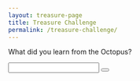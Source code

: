 ```yaml
---
layout: treasure-page
title: Treasure Challenge
permalink: /treasure-challenge/
---
```


<!-- ### More Information -->

What did you learn from the Octopus?

<input>
<button>
